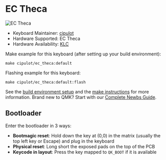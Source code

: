 # EC Theca

![EC Theca](https://i.imgur.com/ZdeJLVdh.png)

* Keyboard Maintainer: [cipulot](https://github.com/cipulot)
* Hardware Supported: EC Theca
* Hardware Availability: [KLC](https://klc-playground.com/)

Make example for this keyboard (after setting up your build environment):

    make cipulot/ec_theca:default

Flashing example for this keyboard:

    make cipulot/ec_theca:default:flash

See the [build environment setup](https://docs.qmk.fm/#/getting_started_build_tools) and the [make instructions](https://docs.qmk.fm/#/getting_started_make_guide) for more information. Brand new to QMK? Start with our [Complete Newbs Guide](https://docs.qmk.fm/#/newbs).

## Bootloader

Enter the bootloader in 3 ways:

* **Bootmagic reset**: Hold down the key at (0,0) in the matrix (usually the top left key or Escape) and plug in the keyboard
* **Physical reset**: Long short the exposed pads on the top of the PCB
* **Keycode in layout**: Press the key mapped to `QK_BOOT` if it is available
